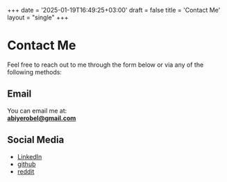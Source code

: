 +++
date = '2025-01-19T16:49:25+03:00'
draft = false
title = 'Contact Me'
layout = "single"
+++

# Contact Me

Feel free to reach out to me through the form below or via any of the following methods:

## Email

You can email me at:  
**abiyerobel@gmail.com**

## Social Media

- [LinkedIn](https://www.linkedin.com/in/robel-abiye/)
- [github](https://www.github.com/RoarAbiye)
- [reddit](https://www.reddit.com/u/RobelAbiye)

